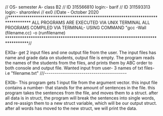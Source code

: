 //  OS- semester A- class B2
//  ID 315566810    login:- barif
//  ID 311593313    login:- sharonlevi
// ex0
//Date - October 2020
//**********************************************************************************
ALL PROGRAMS ARE EXECUTED VIA UNIX TERMINAL
ALL PROGRAMS COMPILED VIA TERMINAL- USING COMMAND "gcc -Wall (filename.cc) -o (runfilename)
**********************************************************************************//

EX0a- 
 get 2 input files and one output file from the user.
 The input files has name and grade data on students, output file is empty.
 The program reads the names of the students from the files, and prints them by ABC order to both console and output file.
 Wanted input from user- 3 names of txt files- i.e "filename.txt"
///------------------------------------------

EX0b-
 This program gets 1 input file from the argument vector.
 this input file contains a number- that stands for the amount
 of sentences in the file.
 this program takes the sentences from the file, and moves them to
 a struct. after all data is in struct, the program will break the
 sentences into single words, and re-assign them to a new struct variable,
 which will be our output struct.
 after all words has moved to the new struct, we will print the data.
